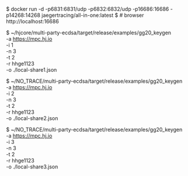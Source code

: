 $ docker run -d -p6831:6831/udp -p6832:6832/udp -p16686:16686 -p14268:14268 jaegertracing/all-in-one:latest
$ # browser http://localhost:16686

$ ~/hjcore/multi-party-ecdsa/target/release/examples/gg20_keygen \
    -a https://mpc.hj.io \
    -i 1 \
    -n 3 \
    -t 2 \
    -r hhge1123 \
    -o ./local-share1.json

$ ~/NO_TRACE/multi-party-ecdsa/target/release/examples/gg20_keygen \
    -a https://mpc.hj.io \
    -i 2 \
    -n 3 \
    -t 2 \
    -r hhge1123 \
    -o ./local-share2.json



$  ~/NO_TRACE/multi-party-ecdsa/target/release/examples/gg20_keygen \
    -a https://mpc.hj.io \
    -i 3 \
    -n 3 \
    -t 2 \
    -r hhge1123 \
    -o ./local-share3.json